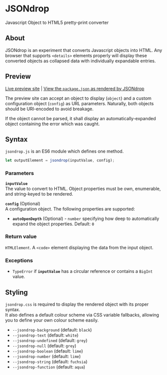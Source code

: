 # JSONdrop
Javascript Object to HTML5 pretty-print converter

## About
JSONdrop is an experiment that converts Javascript objects into HTML. Any browser that supports `<details>` elements properly will display these converted objects as collapsed data with individually expandable entries.

## Preview
[Live preview site](https://aprilsylph.github.io/JSONdrop/preview/) | [View the `package.json` as rendered by JSONdrop](https://aprilsylph.github.io/JSONdrop/preview/?object=%7B%22license%22%3A%22GPL-3.0%22%2C%22repository%22%3A%22github%3AAprilSylph%2FJSONdrop%22%2C%22scripts%22%3A%7B%22test%22%3A%22eslint%20.%22%7D%2C%22devDependencies%22%3A%7B%22eslint%22%3A%22%5E7.32.0%22%2C%22eslint-config-semistandard%22%3A%22%5E16.0.0%22%2C%22eslint-config-standard%22%3A%22%5E16.0.3%22%2C%22eslint-plugin-import%22%3A%22%5E2.25.3%22%2C%22eslint-plugin-node%22%3A%22%5E11.1.0%22%2C%22eslint-plugin-promise%22%3A%22%5E5.2.0%22%2C%22minify%22%3A%22%5E5.1.1%22%7D%7D&config=%7B%22autoOpenDepth%22%3A1%7D)

The preview site can accept an object to display (`object`) and a custom configuration object (`config`) as URL parameters. Naturally, both objects should be URI-encoded to avoid breakage.

If the object cannot be parsed, it shall display an automatically-expanded object containing the error which was caught.

## Syntax

`jsondrop.js` is an ES6 module which defines one method.

```js
let outputElement = jsondrop(inputValue, config);
```

### Parameters

**`inputValue`**  
The value to convert to HTML. Object properties must be own, enumerable, and string-keyed to be rendered.

**`config`** (Optional)  
A configuration object. The following properties are supported:
- **`autoOpenDepth`** (Optional) - `number` specifying how deep to automatically expand the object properties. Default: `0`

### Return value

`HTMLElement`. A `<code>` element displaying the data from the input object.

### Exceptions

- `TypeError` if **`inputValue`** has a circular reference or contains a `BigInt` value.

## Styling

`jsondrop.css` is required to display the rendered object with its proper syntax.  
It also defines a default colour scheme via CSS variable fallbacks, allowing you to define your own colour scheme easily.

- `--jsondrop-background` (default: `black`)
- `--jsondrop-text` (default: `white`)
- `--jsondrop-undefined` (default: `grey`)
- `--jsondrop-null` (default: `grey`)
- `--jsondrop-boolean` (default: `lime`)
- `--jsondrop-number` (default: `lime`)
- `--jsondrop-string` (default: `fuchsia`)
- `--jsondrop-function` (default: `aqua`)
